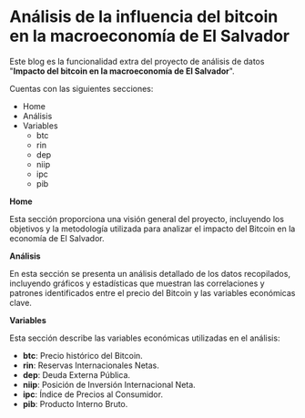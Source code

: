# Análisis de la influencia del bitcoin en la macroeconomía de El Salvador

Este blog es la funcionalidad extra del proyecto de análisis de datos "**Impacto del bitcoin en la macroeconomía de El Salvador**". 

Cuentas con las siguientes secciones:

- Home
- Análisis
- Variables
    - btc
    - rin
    - dep
    - niip
    - ipc
    - pib

**Home**

Esta sección proporciona una visión general del proyecto, incluyendo los objetivos y la metodología utilizada para analizar el impacto del Bitcoin en la economía de El Salvador.

**Análisis**

En esta sección se presenta un análisis detallado de los datos recopilados, incluyendo gráficos y estadísticas que muestran las correlaciones y patrones identificados entre el precio del Bitcoin y las variables económicas clave.

**Variables**

Esta sección describe las variables económicas utilizadas en el análisis:

- **btc**: Precio histórico del Bitcoin.
- **rin**: Reservas Internacionales Netas.
- **dep**: Deuda Externa Pública.
- **niip**: Posición de Inversión Internacional Neta.
- **ipc**: Índice de Precios al Consumidor.
- **pib**: Producto Interno Bruto.
